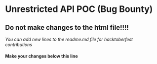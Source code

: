 # **Unrestricted API POC** (Bug Bounty)

## Do not make changes to the html file!!!!

*You can add new lines to the readme.md file for hacktoberfest contributions*

#### Make your changes below this line



